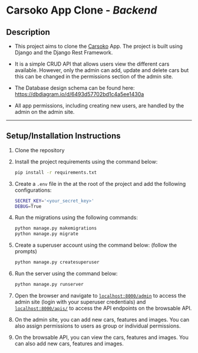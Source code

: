 # **Carsoko App Clone** - *Backend*

## Description

- This project aims to clone the [Carsoko](https://www.carsoko.co.ke/) App. The project is built using Django and the Django Rest Framework.

- It is a simple CRUD API that allows users view the different cars available. However, only the admin can add, update and delete cars but this can be changed in the permissions section of the admin site.

- The Database design schema can be found here: https://dbdiagram.io/d/6493d57702bd1c4a5ee1430a
 
- All app permissions, including creating new users, are handled by the admin on the admin site.

---

## Setup/Installation Instructions

1. Clone the repository

2. Install the project requirements using the command below:

    ```bash
    pip install -r requirements.txt
    ```

3. Create a `.env` file in the at the root of the project and add the following configurations:

    ```bash
    SECRET_KEY='<your_secret_key>'
    DEBUG=True
    ```

4. Run the migrations using the following commands:

    ```bash
    python manage.py makemigrations
    python manage.py migrate
    ```

5. Create a superuser account using the command below: (follow the prompts)

    ```bash
    python manage.py createsuperuser
    ```

6. Run the server using the command below:

    ```bash
    python manage.py runserver
    ```

7. Open the browser and navigate to [`localhost:8000/admin`](localhost:8000/admin) to access the admin site (login with your superuser credentials) and [`localhost:8000/apis/`](localhost:8000/apis/) to access the API endpoints on the browsable API.

8. On the admin site, you can add new cars, features and images. You can also assign permissions to users as group or individual permissions.

9. On the browsable API, you can view the cars, features and images. You can also add new cars, features and images.
